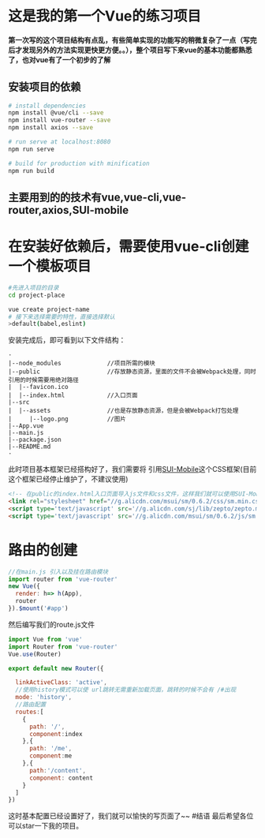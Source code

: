 # 这是我的第一个Vue的练习项目
#### 第一次写的这个项目结构有点乱，有些简单实现的功能写的稍微复杂了一点（写完后才发现另外的方法实现更快更方便。。），整个项目写下来vue的基本功能都熟悉了，也对vue有了一个初步的了解

## 安装项目的依赖
```bash
# install dependencies
npm install @vue/cli --save
npm install vue-router --save
npm install axios --save

# run serve at localhost:8080
npm run serve

# build for production with minification
npm run build
```

## 主要用到的的技术有vue,vue-cli,vue-router,axios,SUI-mobile

# 在安装好依赖后，需要使用vue-cli创建一个模板项目
```bash
#先进入项目的目录
cd project-place

vue create project-name
# 接下来选择需要的特性，直接选择默认
>default(babel,eslint)

```

安装完成后，即可看到以下文件结构：
```
·
|--node_modules             //项目所需的模块
|--public                   //存放静态资源，里面的文件不会被Webpack处理，同时引用的时候需要用绝对路径
|  |--favicon.ico
|  |--index.html            //入口页面
|--src
|  |--assets                //也是存放静态资源，但是会被Webpack打包处理
|     |--logo.png           //图片
|--App.vue
|--main.js
|--package.json
|--README.md
·
```
此时项目基本框架已经搭构好了，我们需要将 引用[SUI-Mobile](http://m.sui.taobao.org/)这个CSS框架(目前这个框架已经停止维护了，不建议使用)
```html
<!-- 在public的index.html入口页面导入js文件和css文件，这样我们就可以使用SUI-Mobile框架了 -->
<link rel="stylesheet" href="//g.alicdn.com/msui/sm/0.6.2/css/sm.min.css">
<script type='text/javascript' src='//g.alicdn.com/sj/lib/zepto/zepto.min.js' charset='utf-8'></script>
<script type='text/javascript' src='//g.alicdn.com/msui/sm/0.6.2/js/sm.min.js' charset='utf-8'></script>
```
# 路由的创建
```javascript
//在main.js 引入以及挂在路由模块
import router from 'vue-router'
new Vue({
  render: h=> h(App),
  router
}).$mount('#app')
```
然后编写我们的route.js文件

```javascript
import Vue from 'vue'
import Router from 'vue-router'
Vue.use(Router)

export default new Router({

  linkActiveClass: 'active',
  //使用history模式可以使 url跳转无需重新加载页面，跳转的时候不会有 /#出现
  mode: 'history',
  //路由配置
  routes:[
    {
      path: '/',
      component:index
    },{
      path: '/me',
      component:me
    },{
      path:'/content',
      component: content
    }
  ]
})

```
这时基本配置已经设置好了，我们就可以愉快的写页面了~~
#结语
最后希望各位可以star一下我的项目。



